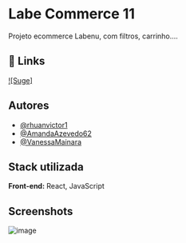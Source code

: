
# Labe Commerce 11

Projeto ecommerce Labenu, com filtros, carrinho....


## 🔗 Links
[![Suge]](https://katherinempeterson.com/)


## Autores

- [@rhuanvictor1](https://github.com/rhuanvictor1)
- [@AmandaAzevedo62](https://github.com/AmandaAzevedo62)
- [@VanessaMainara](https://github.com/VanessaMainara)

## Stack utilizada

**Front-end:** React, JavaScript



## Screenshots

![image](https://user-images.githubusercontent.com/85848796/180583506-533ed3db-54f3-41a9-8b85-e6d3e26607f7.png)
